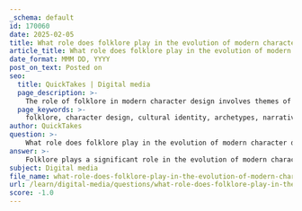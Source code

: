 ```yaml
---
_schema: default
id: 170060
date: 2025-02-05
title: What role does folklore play in the evolution of modern character design?
article_title: What role does folklore play in the evolution of modern character design?
date_format: MMM DD, YYYY
post_on_text: Posted on
seo:
  title: QuickTakes | Digital media
  page_description: >-
    The role of folklore in modern character design involves themes of cultural heritage, archetypal narratives, and rich symbolism, enhancing the depth and relevance of contemporary characters.
  page_keywords: >-
    folklore, character design, cultural identity, archetypes, narrative depth, symbolism, motifs, adaptation, reinterpretation, social commentary, modern media, storytelling
author: QuickTakes
question: >-
    What role does folklore play in the evolution of modern character design?
answer: >-
    Folklore plays a significant role in the evolution of modern character design by providing a rich source of narratives, archetypes, and cultural motifs that resonate with audiences. Here are several key aspects of how folklore influences contemporary character design:\n\n1. **Cultural Heritage and Identity**: Folklore embodies the cultural heritage of communities, offering designers a way to connect characters to specific cultural identities. This connection can enhance the relatability and depth of characters, making them more meaningful to audiences who share or appreciate that heritage.\n\n2. **Archetypes and Themes**: Many characters in folklore represent universal archetypes, such as the hero, the trickster, or the wise old man. These archetypes are easily recognizable and can be adapted in modern character design to create relatable and multidimensional characters. For example, the trickster archetype is evident in characters like Loki from the Marvel Cinematic Universe, who embodies intelligence and mischief, drawing from traditional folklore.\n\n3. **Narrative Depth**: Folklore often contains rich narratives that explore fundamental human experiences, such as love, loss, courage, and betrayal. By incorporating these themes into character design, creators can develop characters that resonate on a deeper emotional level with audiences. This connection can enhance storytelling and visual storytelling through characters.\n\n4. **Symbolism and Motifs**: Folklore provides a wealth of symbolic motifs that can be visually represented in character design. These symbols can convey complex ideas and emotions, enriching the character's visual identity. For instance, specific colors, patterns, or accessories may be drawn from folklore to signify particular traits or backgrounds.\n\n5. **Adaptation and Reinterpretation**: Modern media often adapts and reinterprets folklore, allowing for the evolution of characters while maintaining their core essence. This process keeps folklore relevant and allows for the introduction of new perspectives and creative elements, which can inspire contemporary character designs.\n\n6. **Social Commentary**: Folklore can also serve as a vehicle for social commentary, addressing modern social concerns through the lens of traditional stories. This dynamic aspect of folklore allows character designers to engage with contemporary issues while drawing on historical narratives.\n\nIn summary, folklore significantly influences modern character design by providing a foundation of cultural identity, archetypal themes, narrative depth, and symbolic richness. By tapping into these elements, designers can create characters that are not only visually appealing but also resonate with audiences on multiple levels, ensuring their relevance in contemporary storytelling.
subject: Digital media
file_name: what-role-does-folklore-play-in-the-evolution-of-modern-character-design.md
url: /learn/digital-media/questions/what-role-does-folklore-play-in-the-evolution-of-modern-character-design
score: -1.0
---
```


&nbsp;
